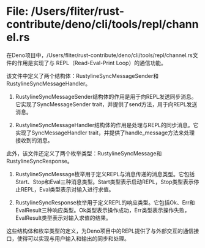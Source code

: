 # File: /Users/fliter/rust-contribute/deno/cli/tools/repl/channel.rs

在Deno项目中，/Users/fliter/rust-contribute/deno/cli/tools/repl/channel.rs文件的作用是实现了与 REPL（Read-Eval-Print Loop）的通信功能。

该文件中定义了两个结构体：RustylineSyncMessageSender和RustylineSyncMessageHandler。

1. RustylineSyncMessageSender结构体的作用是用于向REPL发送同步消息。它实现了SyncMessageSender trait，并提供了send方法，用于向REPL发送消息。

2. RustylineSyncMessageHandler结构体的作用是处理与REPL的同步消息。它实现了SyncMessageHandler trait，并提供了handle_message方法来处理接收到的消息。

此外，该文件还定义了两个枚举类型：RustylineSyncMessage和RustylineSyncResponse。

1. RustylineSyncMessage枚举用于定义REPL与消息传递的消息类型。它包括Start、Stop和Eval三种消息类型。Start类型表示启动REPL，Stop类型表示停止REPL，Eval类型表示对输入进行求值。

2. RustylineSyncResponse枚举用于定义REPL的响应类型。它包括Ok、Err和EvalResult三种响应类型。Ok类型表示操作成功，Err类型表示操作失败，EvalResult类型表示对输入求值的结果。

这些结构体和枚举类型的定义，为Deno项目中的REPL提供了与外部交互的通信接口，使得可以实现与用户输入和输出的同步和处理。

